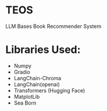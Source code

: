 # TEOS
LLM Bases Book Recommender System

# Libraries Used:
- Numpy
- Gradio
- LangChain-Chroma
- LangChain(openai)
- Transformers (Hugging Face)
- MatplotLib
- Sea Born
